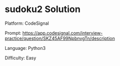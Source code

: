 # sudoku2 Solution

Platform: CodeSignal

Prompt: https://app.codesignal.com/interview-practice/question/SKZ45AF99NpbnvgTn/description

Language: Python3

Difficulty: Easy
